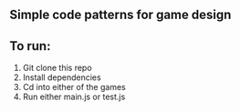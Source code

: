 ## Simple code patterns for game design

## To run:

1. Git clone this repo
2. Install dependencies
3. Cd into either of the games
4. Run either main.js or test.js
